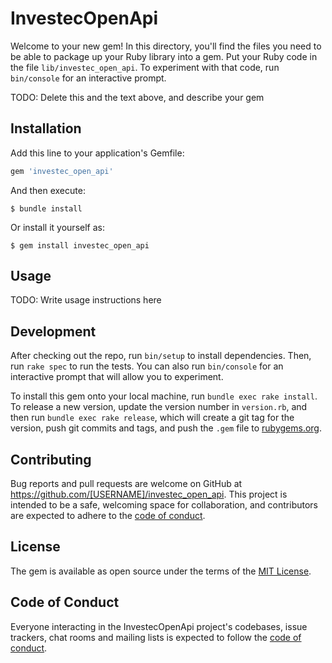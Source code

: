 # InvestecOpenApi

Welcome to your new gem! In this directory, you'll find the files you need to be able to package up your Ruby library into a gem. Put your Ruby code in the file `lib/investec_open_api`. To experiment with that code, run `bin/console` for an interactive prompt.

TODO: Delete this and the text above, and describe your gem

## Installation

Add this line to your application's Gemfile:

```ruby
gem 'investec_open_api'
```

And then execute:

    $ bundle install

Or install it yourself as:

    $ gem install investec_open_api

## Usage

TODO: Write usage instructions here

## Development

After checking out the repo, run `bin/setup` to install dependencies. Then, run `rake spec` to run the tests. You can also run `bin/console` for an interactive prompt that will allow you to experiment.

To install this gem onto your local machine, run `bundle exec rake install`. To release a new version, update the version number in `version.rb`, and then run `bundle exec rake release`, which will create a git tag for the version, push git commits and tags, and push the `.gem` file to [rubygems.org](https://rubygems.org).

## Contributing

Bug reports and pull requests are welcome on GitHub at https://github.com/[USERNAME]/investec_open_api. This project is intended to be a safe, welcoming space for collaboration, and contributors are expected to adhere to the [code of conduct](https://github.com/[USERNAME]/investec_open_api/blob/master/CODE_OF_CONDUCT.md).


## License

The gem is available as open source under the terms of the [MIT License](https://opensource.org/licenses/MIT).

## Code of Conduct

Everyone interacting in the InvestecOpenApi project's codebases, issue trackers, chat rooms and mailing lists is expected to follow the [code of conduct](https://github.com/[USERNAME]/investec_open_api/blob/master/CODE_OF_CONDUCT.md).
